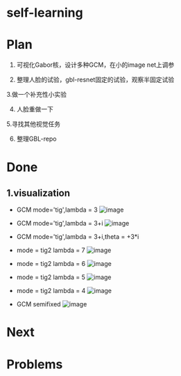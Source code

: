# self-learning


# Plan
1. 可视化Gabor核，设计多种GCM，在小的image net上调参

2. 整理人脸的试验，gbl-resnet固定的试验，观察半固定试验

3.做一个补充性小实验

4. 人脸重做一下

5.寻找其他视觉任务

6. 整理GBL-repo


# Done
## 1.visualization

- GCM mode='tig',lambda = 3
![image](https://user-images.githubusercontent.com/18660986/50875910-65fd4580-1405-11e9-8956-178b2214057f.png)

- GCM mode='tig',lambda = 3+i
![image](https://user-images.githubusercontent.com/18660986/50945198-98bf4080-14ce-11e9-8ec0-79bbda472a80.png)

- GCM mode='tig',lambda = 3+i,theta = +3*i


- mode = tig2 lambda = 7
![image](https://user-images.githubusercontent.com/18660986/50944757-a5429980-14cc-11e9-9cb9-0fdc771b93b8.png)

- mode = tig2 lambda = 6
![image](https://user-images.githubusercontent.com/18660986/50944991-a627fb00-14cd-11e9-8069-59dc1b7a1801.png)

- mode = tig2 lambda = 5
![image](https://user-images.githubusercontent.com/18660986/50945052-eedfb400-14cd-11e9-9a5c-b21c977a0c5e.png)

- mode = tig2 lambda = 4
![image](https://user-images.githubusercontent.com/18660986/50945117-323a2280-14ce-11e9-8da3-e0a297d3c5e7.png)

- GCM semifixed
![image](https://user-images.githubusercontent.com/18660986/50875927-8927f500-1405-11e9-96a1-930753356cea.png)


# Next



# Problems
